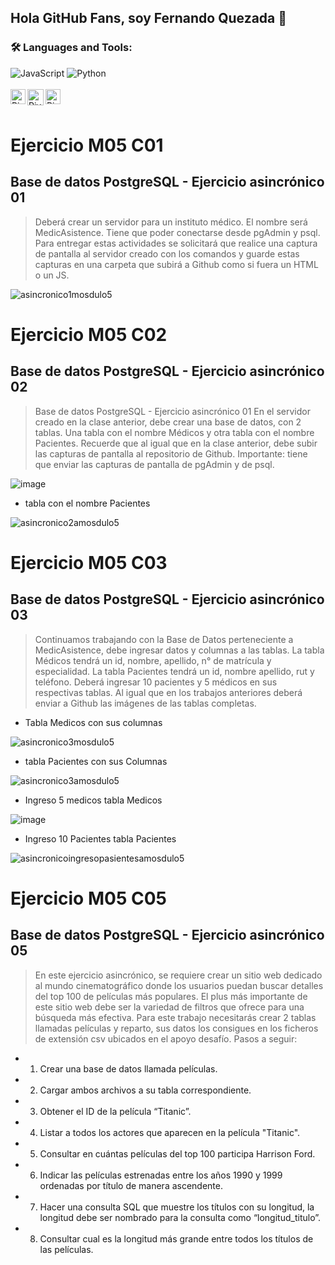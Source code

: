 ## Hola GitHub Fans, soy Fernando Quezada  👋
### 🛠️ Languages and Tools:
![JavaScript](https://img.shields.io/badge/-JavaScript-000000?style=flat&logo=javascript)
![Python](https://img.shields.io/badge/Python-3776AB?style=flat-square&logo=Python&logoColor=white)
<br>
<br> 
   <a href="https://www.linkedin.com/in/fernando-quezada-pu%C3%B1o-0b99b957/" class="social-media-icon">
   <img align="left" alt="Piyush Pravin | Linkedin" width="24px" src="https://github.com/piyushP7pravin/piyushP7pravin/blob/master/Linkedin.svg" />
  </a>
  <a href="mailto:fdoquezadapuno@gmail.com">
    <img align="left" alt="Piyush Pravin | Gmail" width="26px" src="https://github.com/piyushP7pravin/piyushP7pravin/blob/master/Gmail.svg"/>
 </a>
    <a href="https://www.instagram.com/elferna_2/" class="social-media-icon">
    <img align="left" alt="Piyush Pravin | Instagram" width="24px" src="https://github.com/piyushP7pravin/piyushP7pravin/blob/master/Instagram.svg" />
  </a>
<br>
<br>
       


# Ejercicio M05 C01
## Base de datos PostgreSQL - Ejercicio asincrónico 01
> Deberá crear un servidor para un instituto médico. El nombre será MedicAsistence.
Tiene que poder conectarse desde pgAdmin y psql.
Para entregar estas actividades se solicitará que realice una captura de pantalla al
servidor creado con los comandos y guarde estas capturas en una carpeta que
subirá a Github como si fuera un HTML o un JS.

![asincronico1mosdulo5](https://user-images.githubusercontent.com/86123944/173220442-c7c95a72-d9a7-413e-9062-f16c8bf67fa2.jpg)

# Ejercicio M05 C02
## Base de datos PostgreSQL - Ejercicio asincrónico 02

>Base de datos PostgreSQL - Ejercicio asincrónico 01
En el servidor creado en la clase anterior, debe crear una base de datos, con 2
tablas. Una tabla con el nombre Médicos y otra tabla con el nombre Pacientes.
Recuerde que al igual que en la clase anterior, debe subir las capturas de pantalla al
repositorio de Github.
Importante: tiene que enviar las capturas de pantalla de pgAdmin y de psql.


![image](https://user-images.githubusercontent.com/86123944/173220911-74330d6f-0465-4d27-b755-51ff7b70004a.png)

- tabla con el nombre Pacientes

![asincronico2amosdulo5](https://user-images.githubusercontent.com/86123944/173221065-73afbc0a-47a4-4d1c-a725-6f16a1aa5f76.jpg)

# Ejercicio M05 C03
## Base de datos PostgreSQL - Ejercicio asincrónico 03

>Continuamos trabajando con la Base de Datos perteneciente a MedicAsistence, debe
ingresar datos y columnas a las tablas.
La tabla Médicos tendrá un id, nombre, apellido, n° de matrícula y especialidad.
La tabla Pacientes tendrá un id, nombre apellido, rut y teléfono.
Deberá ingresar 10 pacientes y 5 médicos en sus respectivas tablas.
Al igual que en los trabajos anteriores deberá enviar a Github las imágenes de las
tablas completas.

- Tabla Medicos con sus columnas

![asincronico3mosdulo5](https://user-images.githubusercontent.com/86123944/173253038-bebf6e41-2c4e-4137-ac4a-dc650b16ebce.jpg)

- tabla Pacientes con sus Columnas

![asincronico3amosdulo5](https://user-images.githubusercontent.com/86123944/173253554-e6a51222-1b80-4231-8c4a-2ad020a2ebd7.jpg)


- Ingreso 5 medicos tabla Medicos

![image](https://user-images.githubusercontent.com/86123944/173254109-16a5e85e-5da5-4060-a568-9438367bf833.png)


- Ingreso 10 Pacientes tabla Pacientes

![asincronicoingresopasientesamosdulo5](https://user-images.githubusercontent.com/86123944/173255145-3145c9fd-ee1b-4ff5-9c66-00dfee3b7031.jpg)

# Ejercicio M05 C05
## Base de datos PostgreSQL - Ejercicio asincrónico 05

>En este ejercicio asincrónico, se requiere crear un sitio web dedicado al mundo
cinematográfico donde los usuarios puedan buscar detalles del top 100 de películas
más populares. El plus más importante de este sitio web debe ser la variedad de
filtros que ofrece para una búsqueda más efectiva.
Para este trabajo necesitarás crear 2 tablas llamadas películas y reparto, sus datos
los consigues en los ficheros de extensión csv ubicados en el apoyo desafío.
Pasos a seguir:

- 1. Crear una base de datos llamada películas.
- 2. Cargar ambos archivos a su tabla correspondiente.
- 3. Obtener el ID de la película “Titanic”.
- 4. Listar a todos los actores que aparecen en la película "Titanic".
- 5. Consultar en cuántas películas del top 100 participa Harrison Ford.
- 6. Indicar las películas estrenadas entre los años 1990 y 1999 ordenadas por título
de manera ascendente.
- 7. Hacer una consulta SQL que muestre los títulos con su longitud, la longitud debe
ser nombrado para la consulta como “longitud_titulo”.
- 8. Consultar cual es la longitud más grande entre todos los títulos de las películas.




 
